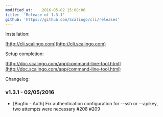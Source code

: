 ```yaml
---
modified_at:	2016-05-02 15:08:06
title:	'Release of 1.3.1'
github: 'https://github.com/Scalingo/cli/releases'
---
```


Installation:

[http://cli.scalingo.com](http://cli.scalingo.com)

Setup completion:

[http://doc.scalingo.com/app/command-line-tool.html](http://doc.scalingo.com/app/command-line-tool.html)

Changelog:

### v1.3.1 - 02/05/2016

* [Bugfix - Auth] Fix authentication configuration for --ssh or --apikey, two attempts were necessary #208 #209

